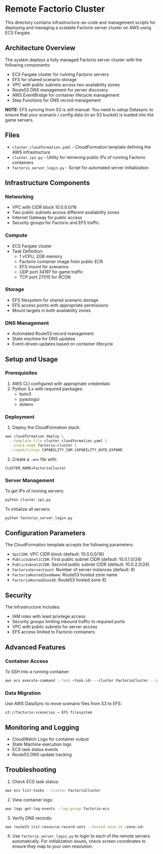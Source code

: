 # Remote Factorio Cluster

This directory contains infrastructure-as-code and management scripts for deploying and managing a scalable Factorio server cluster on AWS using ECS Fargate.

## Architecture Overview

The system deploys a fully managed Factorio server cluster with the following components:

- ECS Fargate cluster for running Factorio servers
- EFS for shared scenario storage
- VPC with public subnets across two availability zones
- Route53 DNS management for server discovery
- AWS EventBridge for container lifecycle management
- Step Functions for DNS record management

**NOTE:** EFS syncing from S3 is still manual. You need to setup Datasync to ensure that your scenario / config data (in an S3 bucket) is loaded into the game servers.

## Files

- `cluster.cloudformation.yaml` - CloudFormation template defining the AWS infrastructure
- `cluster_ips.py` - Utility for retrieving public IPs of running Factorio containers
- `factorio_server_login.py` - Script for automated server initialization

## Infrastructure Components

### Networking
- VPC with CIDR block 10.0.0.0/16
- Two public subnets across different availability zones
- Internet Gateway for public access
- Security groups for Factorio and EFS traffic

### Compute
- ECS Fargate cluster
- Task Definition:
  - 1 vCPU, 2GB memory
  - Factorio container image from public ECR
  - EFS mount for scenarios
  - UDP port 34197 for game traffic
  - TCP port 27015 for RCON

### Storage
- EFS filesystem for shared scenario storage
- EFS access points with appropriate permissions
- Mount targets in both availability zones

### DNS Management
- Automated Route53 record management
- State machine for DNS updates
- Event-driven updates based on container lifecycle

## Setup and Usage

### Prerequisites
1. AWS CLI configured with appropriate credentials
2. Python 3.x with required packages:
   - boto3
   - pyautogui
   - dotenv

### Deployment

1. Deploy the CloudFormation stack:
```bash
aws cloudformation deploy \
  --template-file cluster.cloudformation.yaml \
  --stack-name factorio-cluster \
  --capabilities CAPABILITY_IAM CAPABILITY_AUTO_EXPAND
```

2. Create a `.env` file with:
```
CLUSTER_NAME=FactorioCluster
```

### Server Management

To get IPs of running servers:
```bash
python cluster_ips.py
```

To initialize all servers:
```bash
python factorio_server_login.py
```

## Configuration Parameters

The CloudFormation template accepts the following parameters:

- `VpcCIDR`: VPC CIDR block (default: 10.0.0.0/16)
- `PublicSubnet1CIDR`: First public subnet CIDR (default: 10.0.1.0/24)
- `PublicSubnet2CIDR`: Second public subnet CIDR (default: 10.0.2.0/24)
- `FactorioServerCount`: Number of server instances (default: 8)
- `FactorioHostedZoneName`: Route53 hosted zone name
- `FactorioHostedZoneID`: Route53 hosted zone ID

## Security

The infrastructure includes:
- IAM roles with least privilege access
- Security groups limiting inbound traffic to required ports
- VPC with public subnets for server access
- EFS access limited to Factorio containers

## Advanced Features

### Container Access
To SSH into a running container:
```bash
aws ecs execute-command --task <task-id> --cluster FactorioCluster --interactive --command /bin/bash
```

### Data Migration
Use AWS DataSync to move scenario files from S3 to EFS:
```
s3://factorio-scenarios → EFS filesystem
```

## Monitoring and Logging

- CloudWatch Logs for container output
- State Machine execution logs
- ECS task status events
- Route53 DNS update tracking

## Troubleshooting

1. Check ECS task status:
```bash
aws ecs list-tasks --cluster FactorioCluster
```

2. View container logs:
```bash
aws logs get-log-events --log-group factorio-ecs
```

3. Verify DNS records:
```bash
aws route53 list-resource-record-sets --hosted-zone-id <zone-id>
```

4. Use `factorio_server_login.py` to login to each of the remote servers automatically. For initialization issues, check screen coordinates to ensure they map to your own resolution.